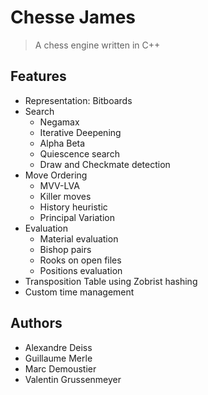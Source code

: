 # Chesse James

> A chess engine written in C++



## Features

* Representation: Bitboards
* Search
  * Negamax
  * Iterative Deepening
  * Alpha Beta
  * Quiescence search
  * Draw and Checkmate detection
* Move Ordering
  * MVV-LVA
  * Killer moves
  * History heuristic
  * Principal Variation
* Evaluation
  * Material evaluation
  * Bishop pairs
  * Rooks on open files
  * Positions evaluation
* Transposition Table using Zobrist hashing
* Custom time management



## Authors

* Alexandre Deiss
* Guillaume Merle
* Marc Demoustier
* Valentin Grussenmeyer

